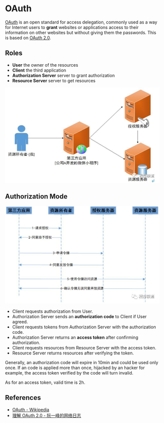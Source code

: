 # OAuth

[OAuth](https://oauth.net/) is an open standard for access delegation, commonly used as a way for Internet users to **grant** websites or applications access to their information on other websites but without giving them the passwords. This is based on [OAuth 2.0](https://oauth.net/2/).

## Roles

- **User** the owner of the resources
- **Client** the third application
- **Authorization Server** server to grant authorization
- **Resource Server** server to get resources

![Roles](img/oauth-roles.jpg)

## Authorization Mode

![Steps](img/oauth-steps.jpg)

- Client requests authorization from User.
- Authorization Server sends an **authorization code** to Client if User agreed.
- Client requests tokens from Authorization Server with the authorization code.
- Authorization Server returns an **access token** after confirming authorization.
- Client requests resources from Resource Server with the access token.
- Resource Server returns resources after verifying the token.

Generally, an authorization code will expire in 10min and could be used only once. If an code is applied more than once, hijacked by an hacker for example, the access token verified by the code will turn invalid.

As for an access token, valid time is 2h.

## References

- [OAuth - Wikipedia](https://en.wikipedia.org/wiki/OAuth)
- [理解 OAuth 2.0 - 阮一峰的网络日志](https://www.ruanyifeng.com/blog/2014/05/oauth_2_0.html)
